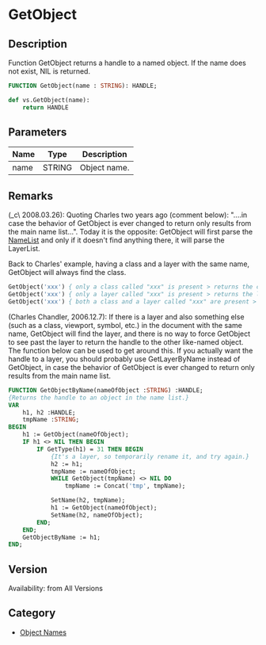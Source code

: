 # GetObject

## Description
Function GetObject returns a handle to a named object. If the name does not exist, NIL is returned.

```pascal
FUNCTION GetObject(name : STRING): HANDLE;
```

```python
def vs.GetObject(name):
    return HANDLE
```

## Parameters
|Name|Type|Description|
|---|---|---|
|name|STRING|Object name.|

## Remarks
 (\_c\ 2008.03.26): Quoting Charles two years ago (comment below): "....in case the behavior of GetObject is ever changed to return only results from the main name list...". Today it is the opposite: GetObject will first parse the [ NameList](NameList.md) and only if it doesn't find anything there, it will parse the LayerList. 

Back to Charles' example, having a class and a layer with the same name, GetObject will always find the class.

```pascal
GetObject('xxx') { only a class called "xxx" is present > returns the class }
GetObject('xxx') { only a layer called "xxx" is present > returns the layer }
GetObject('xxx') { both a class and a layer called "xxx" are present > returns the class! }
```

(Charles Chandler, 2006.12.7): If there is a layer and also something else (such as a class, viewport, symbol, etc.) in the document with the same name, GetObject will find the layer, and there is no way to force GetObject to see past the layer to return the handle to the other like-named object. The function below can be used to get around this. If you actually want the handle to a layer, you should probably use GetLayerByName instead of GetObject, in case the behavior of GetObject is ever changed to return only results from the main name list.

```pascal
FUNCTION GetObjectByName(nameOfObject :STRING) :HANDLE;
{Returns the handle to an object in the name list.}
VAR
    h1, h2 :HANDLE;
    tmpName :STRING;
BEGIN
    h1 := GetObject(nameOfObject);
    IF h1 <> NIL THEN BEGIN
        IF GetType(h1) = 31 THEN BEGIN
            {It's a layer, so temporarily rename it, and try again.}
            h2 := h1;
            tmpName := nameOfObject;
            WHILE GetObject(tmpName) <> NIL DO 
                tmpName := Concat('tmp', tmpName);

            SetName(h2, tmpName);
            h1 := GetObject(nameOfObject);
            SetName(h2, nameOfObject);
        END;
    END;
    GetObjectByName := h1;
END;
```

## Version
Availability: from All Versions

## Category
* [Object Names](../Categories/Object%20Names.md)
